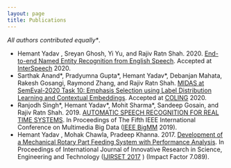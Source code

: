 ```yaml
---
layout: page
title: Publications
---
```


_All authors contributed equally\*_.
  
- Hemant Yadav , Sreyan Ghosh, Yi Yu, and Rajiv Ratn Shah. 2020. [End-to-end Named Entity Recognition from English
                Speech](https://arxiv.org/abs/2005.11184). Accepted at [InterSpeech](http://www.interspeech2020.org/) 2020. 
- Sarthak Anand\*, Pradyumna Gupta\*, Hemant Yadav\*, Debanjan Mahata, Rakesh Gosangi, Raymond Zhang, and Rajiv Ratn
                Shah. [MIDAS at SemEval-2020 Task 10: Emphasis Selection using Label Distribution Learning and Contextual
                Embeddings](https://drive.google.com/file/d/1sstpC23HZoR_3hEkfJn5eH8xig0VaOXd/view). Accepted at [COLING](https://coling2020.org/) 2020.
- Ranjodh Singh\*, Hemant Yadav\*, Mohit Sharma\*, Sandeep Gosain, and Rajiv Ratn Shah. 2019. [AUTOMATIC SPEECH
                RECOGNITION FOR REAL TIME SYSTEMS](https://drive.google.com/file/d/18j58woXz5WUgkHaOO3b7byRWck5Oyzg7/view). In Proceedings of The Fifth IEEE International Conference on Multimedia
                Big Data ([IEEE BigMM](http://bigmm2019.org/) 2019).
- Hemant Yadav , Mohak Chawla, Pradeep Khanna. 2017. [Development of a Mechanical Rotary Part Feeding System with
                Performance Analysis](http://www.ijirset.com/upload/2017/february/25_DEVELOPMENT.pdf). In Proceedings of International Journal of Innovative Research in Science, Engineering and
                Technology ([IJIRSET 2017](http://www.ijirset.com/) ) (Impact Factor 7.089).
